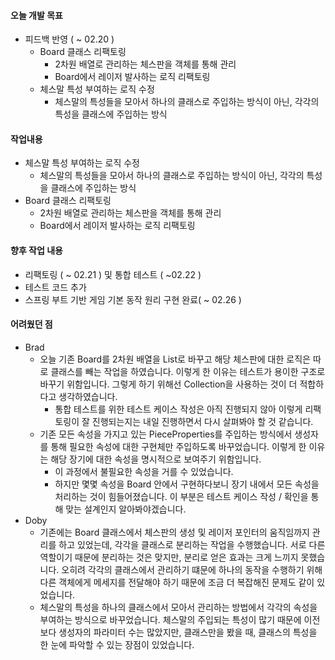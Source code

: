#### 오늘 개발 목표

- 피드백 반영 ( ~ 02.20 )
  - Board 클래스 리팩토링
    - 2차원 배열로 관리하는 체스판을 객체를 통해 관리
    - Board에서 레이저 발사하는 로직 리팩토링
  - 체스말 특성 부여하는 로직 수정
    - 체스말의 특성들을 모아서 하나의 클래스로 주입하는 방식이 아닌, 각각의 특성을 클래스에 주입하는 방식



#### 작업내용

- 체스말 특성 부여하는 로직 수정
  - 체스말의 특성들을 모아서 하나의 클래스로 주입하는 방식이 아닌, 각각의 특성을 클래스에 주입하는 방식
- Board 클래스 리팩토링
  - 2차원 배열로 관리하는 체스판을 객체를 통해 관리
  - Board에서 레이저 발사하는 로직 리팩토링



#### 향후 작업 내용

- 리팩토링 ( ~ 02.21 ) 및 통합 테스트 ( ~02.22 ) 
- 테스트 코드 추가
- 스프링 부트 기반 게임 기본 동작 원리 구현 완료( ~ 02.26 )



#### 어려웠던 점

- Brad
  - 오늘 기존 Board를 2차원 배열을 List로 바꾸고 해당 체스판에 대한 로직은 따로 클래스를 빼는 작업을 하였습니다. 이렇게 한 이유는 테스트가 용이한 구조로 바꾸기 위함입니다. 그렇게 하기 위해선 Collection을 사용하는 것이 더 적합하다고 생각하였습니다.
    - 통합 테스트를 위한 테스트 케이스 작성은 아직 진행되지 않아 이렇게 리팩토링이 잘 진행되는지는 내일 진행하면서 다시 살펴봐야 할 것 같습니다.
  - 기존 모든 속성을 가지고 있는 PieceProperties를 주입하는 방식에서 생성자를 통해 필요한 속성에 대한 구현체만 주입하도록 바꾸었습니다. 이렇게 한 이유는 해당 장기에 대한 속성을 명시적으로 보여주기 위함입니다.
    - 이 과정에서 불필요한 속성을 거를 수 있었습니다.
    - 하지만 몇몇 속성을 Board 안에서 구현하다보니 장기 내에서 모든 속성을 처리하는 것이 힘들어졌습니다. 이 부분은 테스트 케이스 작성 / 확인을 통해 맞는 설계인지 알아봐야겠습니다.
- Doby
  - 기존에는 Board 클래스에서 체스판의 생성 및 레이저 포인터의 움직임까지 관리를 하고 있었는데, 각각을 클래스로 분리하는 작업을 수행했습니다. 서로 다른 역할이기 때문에 분리하는 것은 맞지만, 분리로 얻은 효과는 크게 느끼지 못했습니다.
    오히려 각각의 클래스에서 관리하기 떄문에 하나의 동작을 수행하기 위해 다른 객체에게 메세지를 전달해야 하기 때문에
    조금 더 복잡해진 문제도 같이 있었습니다.
  - 체스말의 특성을 하나의 클래스에서 모아서 관리하는 방법에서 각각의 속성을 부여하는 방식으로 바꾸었습니다.
    체스말의 주입되는 특성이 많기 때문에 이전보다 생성자의 파라미터 수는 많았지만, 클래스만을 봤을 때, 클래스의 특성을 한 눈에 파악할 수 있는 장점이 있었습니다. 